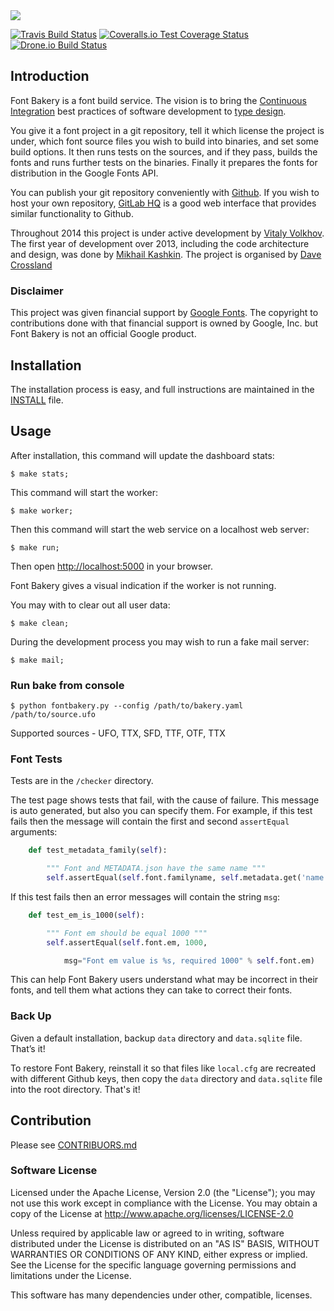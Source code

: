 <img src="https://raw.github.com/googlefonts/fontbakery/master/docs/image.png">

[![Travis Build Status](https://travis-ci.org/googlefonts/fontbakery.svg)](https://travis-ci.org/googlefonts/fontbakery)
[![Coveralls.io Test Coverage Status](https://img.shields.io/coveralls/googlefonts/fontbakery.svg)](https://coveralls.io/r/googlefonts/fontbakery)
[![Drone.io Build Status](https://drone.io/github.com/googlefonts/fontbakery/status.png)](https://drone.io/github.com/googlefonts/fontbakery/latest)

## Introduction

Font Bakery is a font build service. The vision is to bring the [Continuous Integration](http://en.wikipedia.org/wiki/Continuous_integration) best practices of software development to [type design](http://en.wikipedia.org/wiki/Type_design).

You give it a font project in a git repository, tell it which license the project is under, which font source files you wish to build into binaries, and set some build options. It then runs tests on the sources, and if they pass, builds the fonts and runs further tests on the binaries. Finally it prepares the fonts for distribution in the Google Fonts API.

You can publish your git repository conveniently with [Github](http://github.com). If you wish to host your own repository, [GitLab HQ](https://github.com/gitlabhq/gitlabhq) is a good web interface that provides similar functionality to Github.

Throughout 2014 this project is under active development by [Vitaly Volkhov](http://github.com/hash3g). The first year of development over 2013, including the code architecture and design, was done by [Mikhail Kashkin](http://github.com/xen). The project is organised by [Dave Crossland](http://github.com/davelab6)

### Disclaimer

This project was given financial support by [Google Fonts](http://github.com/googlefonts). The copyright to contributions done with that financial support is owned by Google, Inc. but Font Bakery is not an official Google product.

## Installation

The installation process is easy, and full instructions are maintained in the [INSTALL](https://github.com/xen/fontbakery/blob/master/INSTALL.md) file.

## Usage

After installation, this command will update the dashboard stats:

    $ make stats;

This command will start the worker:

    $ make worker;

Then this command will start the web service on a localhost web server:

    $ make run;

Then open [http://localhost:5000](http://localhost:5000) in your browser.

Font Bakery gives a visual indication if the worker is not running.

You may with to clear out all user data:

    $ make clean;

During the development process you may wish to run a fake mail server:

    $ make mail;


### Run bake from console

    $ python fontbakery.py --config /path/to/bakery.yaml /path/to/source.ufo

Supported sources - UFO, TTX, SFD, TTF, OTF, TTX

### Font Tests

Tests are in the `/checker` directory.

The test page shows tests that fail, with the cause of failure. This message is auto generated, but also you can specify them. For example, if this test fails then the message will contain the first and second `assertEqual` arguments:


```py
    def test_metadata_family(self):

        """ Font and METADATA.json have the same name """
        self.assertEqual(self.font.familyname, self.metadata.get('name', None))
```

If this test fails then an error messages will contain the string `msg`:

```py
    def test_em_is_1000(self):

        """ Font em should be equal 1000 """
        self.assertEqual(self.font.em, 1000,

            msg="Font em value is %s, required 1000" % self.font.em)
```

This can help Font Bakery users understand what may be incorrect in their fonts, and tell them what actions they can take to correct their fonts.

### Back Up

Given a default installation, backup `data` directory and `data.sqlite` file. That’s it!

To restore Font Bakery, reinstall it so that files like `local.cfg` are recreated with different Github keys, then copy the `data` directory and `data.sqlite` file into the root directory. That's it!

## Contribution

Please see [CONTRIBUORS.md](./CONTRIBUTORS.md)

### Software License

Licensed under the Apache License, Version 2.0 (the "License"); you may not use this work except in compliance with the License. You may obtain a copy of the License at http://www.apache.org/licenses/LICENSE-2.0

Unless required by applicable law or agreed to in writing, software distributed under the License is distributed on an "AS IS" BASIS, WITHOUT WARRANTIES OR CONDITIONS OF ANY KIND, either express or implied. See the License for the specific language governing permissions and limitations under the License.

This software has many dependencies under other, compatible, licenses.
